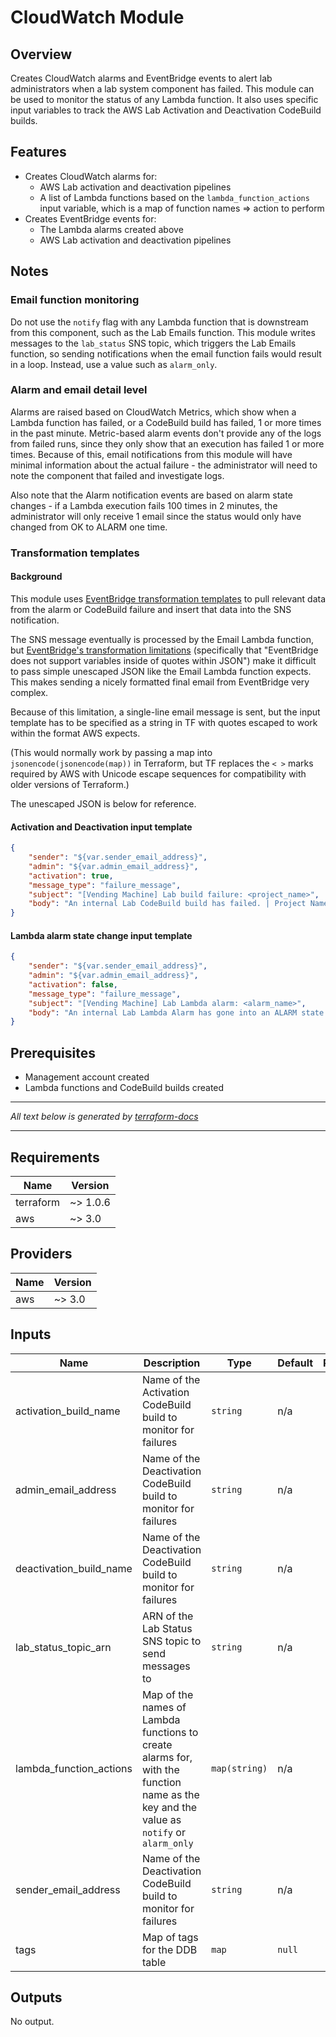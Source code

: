# CloudWatch Module

## Overview

Creates CloudWatch alarms and EventBridge events to alert lab administrators when a lab system component has failed. This module can be used to monitor the status of any Lambda function. It also uses specific input variables to track the AWS Lab Activation and Deactivation CodeBuild builds.

## Features

* Creates CloudWatch alarms for:
    * AWS Lab activation and deactivation pipelines
    * A list of Lambda functions based on the `lambda_function_actions` input variable, which is a map of function names => action to perform 
* Creates EventBridge events for:
    * The Lambda alarms created above
    * AWS Lab activation and deactivation pipelines

## Notes

### Email function monitoring

Do not use the `notify` flag with any Lambda function that is downstream from this component, such as the Lab Emails function. This module writes messages to the `lab_status` SNS topic, which triggers the Lab Emails function, so sending notifications when the email function fails would result in a loop. Instead, use a value such as `alarm_only`.

### Alarm and email detail level

Alarms are raised based on CloudWatch Metrics, which show when a Lambda function has failed, or a CodeBuild build has failed, 1 or more times in the past minute. Metric-based alarm events don't provide any of the logs from failed runs, since they only show that an execution has failed 1 or more times. Because of this, email notifications from this module will have minimal information about the actual failure - the administrator will need to note the component that failed and investigate logs.

Also note that the Alarm notification events are based on alarm state changes - if a Lambda execution fails 100 times in 2 minutes, the administrator will only receive 1 email since the status would only have changed from OK to ALARM one time.

### Transformation templates

#### Background

This module uses [EventBridge transformation templates](https://docs.aws.amazon.com/eventbridge/latest/userguide/transform-input.html) to pull relevant data from the alarm or CodeBuild failure and insert that data into the SNS notification.

The SNS message eventually is processed by the Email Lambda function, but [EventBridge's transformation limitations](https://docs.aws.amazon.com/eventbridge/latest/userguide/transform-input.html#transform-input-issues) (specifically that "EventBridge does not support variables inside of quotes within JSON") make it difficult to pass simple unescaped JSON like the Email Lambda function expects. This makes sending a nicely formatted final email from EventBridge very complex.

Because of this limitation, a single-line email message is sent, but the input template has to be specified as a string in TF with quotes escaped to work within the format AWS expects.

(This would normally work by passing a map into `jsonencode(jsonencode(map))` in Terraform, but TF replaces the `< >` marks required by AWS with Unicode escape sequences for compatibility with older versions of Terraform.)

The unescaped JSON is below for reference.

#### Activation and Deactivation input template

```json
{
    "sender": "${var.sender_email_address}",
    "admin": "${var.admin_email_address}",
    "activation": true,
    "message_type": "failure_message",
    "subject": "[Vending Machine] Lab build failure: <project_name>",
    "body": "An internal Lab CodeBuild build has failed. | Project Name: <project_name> | Build ID: <build_id> | Status: <status>"
}
```

#### Lambda alarm state change input template

```json
{
    "sender": "${var.sender_email_address}",
    "admin": "${var.admin_email_address}",
    "activation": false,
    "message_type": "failure_message",
    "subject": "[Vending Machine] Lab Lambda alarm: <alarm_name>",
    "body": "An internal Lab Lambda Alarm has gone into an ALARM state. | State: <state> | Previous State: <previous_state> | Alarm name: <alarm_name>"
}
```

## Prerequisites

* Management account created
* Lambda functions and CodeBuild builds created

---

_All text below is generated by [terraform-docs](https://github.com/terraform-docs/terraform-docs)_

---

## Requirements

| Name | Version |
|------|---------|
| terraform | ~> 1.0.6 |
| aws | ~> 3.0 |

## Providers

| Name | Version |
|------|---------|
| aws | ~> 3.0 |

## Inputs

| Name | Description | Type | Default | Required |
|------|-------------|------|---------|:--------:|
| activation\_build\_name | Name of the Activation CodeBuild build to monitor for failures | `string` | n/a | yes |
| admin\_email\_address | Name of the Deactivation CodeBuild build to monitor for failures | `string` | n/a | yes |
| deactivation\_build\_name | Name of the Deactivation CodeBuild build to monitor for failures | `string` | n/a | yes |
| lab\_status\_topic\_arn | ARN of the Lab Status SNS topic to send messages to | `string` | n/a | yes |
| lambda\_function\_actions | Map of the names of Lambda functions to create alarms for, with the function name as the key and the value as `notify` or `alarm_only` | `map(string)` | n/a | yes |
| sender\_email\_address | Name of the Deactivation CodeBuild build to monitor for failures | `string` | n/a | yes |
| tags | Map of tags for the DDB table | `map` | `null` | no |

## Outputs

No output.